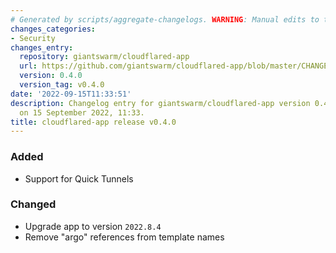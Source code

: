 ```yaml
---
# Generated by scripts/aggregate-changelogs. WARNING: Manual edits to this files will be overwritten.
changes_categories:
- Security
changes_entry:
  repository: giantswarm/cloudflared-app
  url: https://github.com/giantswarm/cloudflared-app/blob/master/CHANGELOG.md#040---2022-09-15
  version: 0.4.0
  version_tag: v0.4.0
date: '2022-09-15T11:33:51'
description: Changelog entry for giantswarm/cloudflared-app version 0.4.0, published
  on 15 September 2022, 11:33.
title: cloudflared-app release v0.4.0
---
```


### Added
- Support for Quick Tunnels
### Changed
- Upgrade app to version `2022.8.4`
- Remove "argo" references from template names
